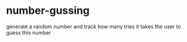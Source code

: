 # number-gussing

generate a random number and track how many tries it takes the user to guess this number
